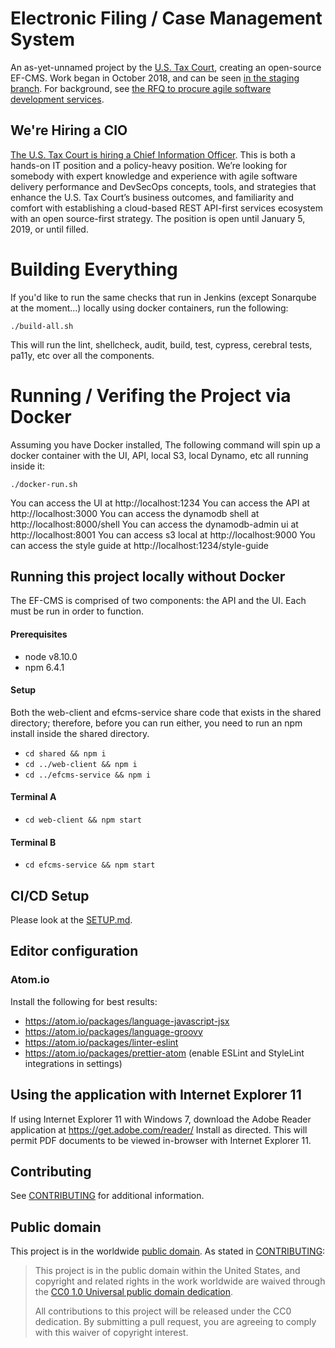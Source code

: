 # Electronic Filing / Case Management System

An as-yet-unnamed project by the [U.S. Tax Court](https://ustaxcourt.gov/), creating an open-source EF-CMS. Work began in October 2018, and can be seen [in the staging branch](https://github.com/ustaxcourt/ef-cms/tree/staging). For background, see [the RFQ to procure agile software development services](https://github.com/ustaxcourt/case-management-rfq).

## We're Hiring a CIO

[The U.S. Tax Court is hiring a Chief Information Officer](https://www.ustaxcourt.gov/employment/VA-18-14_CIO%20.pdf). This is both a hands-on IT position and a policy-heavy position. We’re looking for somebody with expert knowledge and experience with agile software delivery performance and DevSecOps concepts, tools, and strategies that enhance the U.S. Tax Court’s business outcomes, and familiarity and comfort with establishing a cloud-based REST API-first services ecosystem with an open source-first strategy. The position is open until January 5, 2019, or until filled.

# Building Everything
If you'd like to run the same checks that run in Jenkins (except Sonarqube at the moment...) locally using docker containers, run the following:

`./build-all.sh`

This will run the lint, shellcheck, audit, build, test, cypress, cerebral tests, pa11y, etc over all the components.

# Running / Verifing the Project via Docker

Assuming you have Docker installed, The following command will spin up a docker container with the UI, API, local S3, local Dynamo, etc all running inside it:

`./docker-run.sh`

You can access the UI at  http://localhost:1234
You can access the API at http://localhost:3000
You can access the dynamodb shell at http://localhost:8000/shell
You can access the dynamodb-admin ui at http://localhost:8001
You can access s3 local at http://localhost:9000
You can access the style guide at http://localhost:1234/style-guide

## Running this project locally without Docker

The EF-CMS is comprised of two components: the API and the UI. Each must be run in order to function.

#### Prerequisites
- node v8.10.0
- npm 6.4.1

#### Setup

Both the web-client and efcms-service share code that exists in the shared directory; therefore, before you can run either, you need to run an npm install inside the shared directory.

- `cd shared && npm i`
- `cd ../web-client && npm i`
- `cd ../efcms-service && npm i`

#### Terminal A
- `cd web-client && npm start`

#### Terminal B
- `cd efcms-service && npm start`

## CI/CD Setup

Please look at the [SETUP.md](SETUP.md).

## Editor configuration

### Atom.io

Install the following for best results:

- https://atom.io/packages/language-javascript-jsx
- https://atom.io/packages/language-groovy
- https://atom.io/packages/linter-eslint
- https://atom.io/packages/prettier-atom (enable ESLint and StyleLint integrations in settings)

## Using the application with Internet Explorer 11

If using Internet Explorer 11 with Windows 7, download the Adobe Reader application at
https://get.adobe.com/reader/
Install as directed. This will permit PDF documents to be viewed in-browser with Internet Explorer 11.

## Contributing

See [CONTRIBUTING](CONTRIBUTING.md) for additional information.

## Public domain

This project is in the worldwide [public domain](LICENSE.md). As stated in [CONTRIBUTING](CONTRIBUTING.md):

> This project is in the public domain within the United States, and copyright and related rights in the work worldwide are waived through the [CC0 1.0 Universal public domain dedication](https://creativecommons.org/publicdomain/zero/1.0/).
>
> All contributions to this project will be released under the CC0 dedication. By submitting a pull request, you are agreeing to comply with this waiver of copyright interest.

